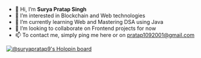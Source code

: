 - 👋 Hi, I’m **Surya Pratap Singh**
- 👀 I’m interested in Blockchain and Web technologies
- 🌱 I’m currently learning Web and Mastering DSA using Java
- 💞️ I’m looking to collaborate on Frontend projects for now
- 📫 To contact me, simply ping me here or on pratap1092001@gmail.com

[![@suryapratap9's Holopin board](https://holopin.me/suryapratap9)](https://holopin.io/@suryapratap9)

<!---
suryapratap9/suryapratap9 is a ✨ special ✨ repository because its `README.md` (this file) appears on your GitHub profile.
You can click the Preview link to take a look at your changes.
--->
